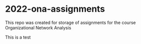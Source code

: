 # 2022-ona-assignments
This repo was created for storage of assignments for the course Organizational Network Analysis

This is a test
